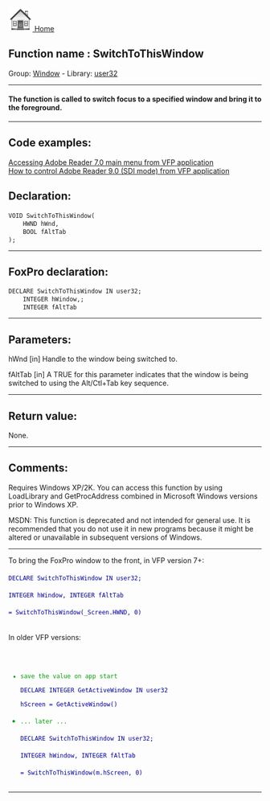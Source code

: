 [<img src="../../images/home.png"> Home ](https://github.com/VFPX/Win32API)  

## Function name : SwitchToThisWindow
Group: [Window](../../functions_group.md#Window)  -  Library: [user32](../../../libraries.md#user32)  
***  


#### The function is called to switch focus to a specified window and bring it to the foreground. 
***  


## Code examples:
[Accessing Adobe Reader 7.0 main menu from VFP application](../../samples/sample_495.md)  
[How to control Adobe Reader 9.0 (SDI mode) from VFP application](../../samples/sample_550.md)  

## Declaration:
```foxpro  
VOID SwitchToThisWindow(
	HWND hWnd,
	BOOL fAltTab
);  
```  
***  


## FoxPro declaration:
```foxpro  
DECLARE SwitchToThisWindow IN user32;
	INTEGER hWindow,;
	INTEGER fAltTab  
```  
***  


## Parameters:
hWnd
[in] Handle to the window being switched to. 

fAltTab
[in] A TRUE for this parameter indicates that the window is being switched to using the Alt/Ctl+Tab key sequence.  
***  


## Return value:
None.  
***  


## Comments:
Requires Windows XP/2K. You can access this function by using LoadLibrary and GetProcAddress combined in Microsoft Windows versions prior to Windows XP.  
  
MSDN: This function is deprecated and not intended for general use. It is recommended that you do not use it in new programs because it might be altered or unavailable in subsequent versions of Windows.   
  
* * *  
To bring the FoxPro window to the front, in VFP version 7+:<code><font color=#0000a0>  
DECLARE SwitchToThisWindow IN user32;  
	INTEGER hWindow, INTEGER fAltTab  
= SwitchToThisWindow(_Screen.HWND, 0)  
</font></code>  
In older VFP versions:<code><font color=#00a000>  
* save the value on app start<font color=#0000a0>  
DECLARE INTEGER GetActiveWindow IN user32  
hScreen = GetActiveWindow()<font color=#00a000>  
* ... later ...<font color=#0000a0>  
DECLARE SwitchToThisWindow IN user32;  
	INTEGER hWindow, INTEGER fAltTab  
= SwitchToThisWindow(m.hScreen, 0)  
</font></code>  
  
***  

